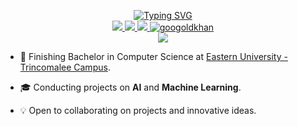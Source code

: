 <p align="center">
<a href="https://github.com/Dineth9D"><img src="https://readme-typing-svg.demolab.com?font=Roboto+Slab&pause=1000&multiline=true&width=450&height=80&lines=Dineth+Jayasinghe;Computer+Science+undergraduate;AI+%7C+Machine+Learning+%7C+Deep+Learning" alt="Typing SVG" /></a>

<br/>

<!-- <a href="">
    <img src="https://img.shields.io/badge/Website-gkos.tech-red?style=flat-square">
</a>   -->
<a href="https://drive.google.com/file/d/1bhYPU1-GchnbuViXWXXl0FPddbf0rKTo/view?usp=share_link">
    <img src="https://img.shields.io/badge/PDF-CV-red?style=flat-square&logo=adobe">
</a>  
<a href="https://www.linkedin.com/in/dineth9d/">
    <img src="https://img.shields.io/badge/-Linkedin-blue?style=flat-square&logo=linkedin">
</a>
<a href="mailto:dmuthusara@gmail.com">
    <img src="https://img.shields.io/badge/-Email-red?style=flat-square&logo=gmail&logoColor=white">
</a>
<!-- <a href='' target="_blank">
    <img alt='GoogleScholar' src='https://img.shields.io/badge/Scholar-100000?style=flat&logo=GoogleScholar&logoColor=white&&color=0181FF'>
</a> -->
<!-- <a href="">
    <img src="https://img.shields.io/badge/PyPi-drkostas-blue?style=flat-square&logo=pypi&logoColor=white"> -->
</a>
<a href="https://github.com/Dineth9D">
    <img src="https://komarev.com/ghpvc/?username=drkostas&label=Visitors&color=0e75b6&style=flat" alt="googoldkhan" />
</a>

<br/>

<a href="https://github.com/Dineth9D">
    <img src="https://github-stats-alpha.vercel.app/api?username=Dineth9D&cc=22272e&tc=37BCF6&ic=fff&bc=0000">
</a>

</p>

- 📖 Finishing Bachelor in Computer Science at [Eastern University - Trincomalee Campus](http://fas.tc.esn.ac.lk/).

- 🎓 Conducting projects on **AI** and **Machine Learning**.

- 💡 Open to collaborating on projects and innovative ideas.
